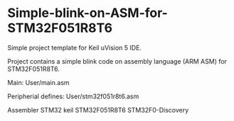 # Simple-blink-on-ASM-for-STM32F051R8T6

Simple project template for Keil uVision 5 IDE.

Project contains a simple blink code on assembly language (ARM ASM) for STM32F051R8T6.

Main: User/main.asm

Peripherial defines: User/stm32f051r8t6.asm

Assembler STM32 keil STM32F051R8T6 STM32F0-Discovery

